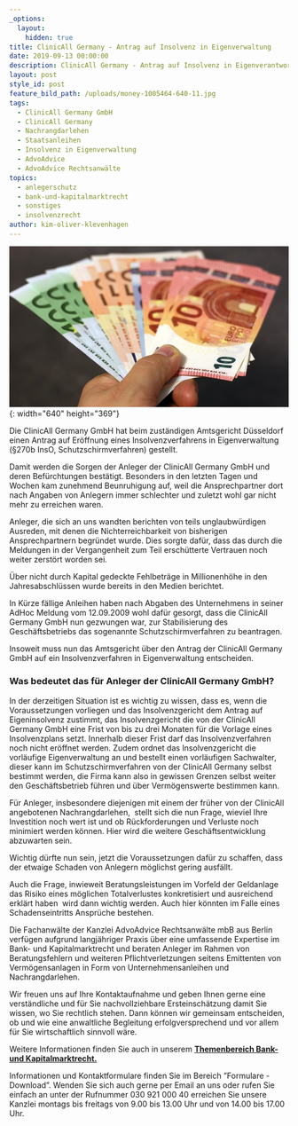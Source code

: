```yaml
---
_options:
  layout:
    hidden: true
title: ClinicAll Germany - Antrag auf Insolvenz in Eigenverwaltung
date: 2019-09-13 00:00:00
description: ClinicAll Germany - Antrag auf Insolvenz in Eigenverantwortung
layout: post
style_id: post
feature_bild_path: /uploads/money-1005464-640-11.jpg
tags:
  - ClinicAll Germany GmbH
  - ClinicAll Germany
  - Nachrangdarlehen
  - Staatsanleihen
  - Insolvenz in Eigenverwaltung
  - AdvoAdvice
  - AdvoAdvice Rechtsanwälte
topics:
  - anlegerschutz
  - bank-und-kapitalmarktrecht
  - sonstiges
  - insolvenzrecht
author: kim-oliver-klevenhagen
---
```


![](/uploads/money-1005464-640-7.jpg){: width="640" height="369"}

Die ClinicAll Germany GmbH hat beim zust&auml;ndigen Amtsgericht D&uuml;sseldorf einen Antrag auf Eröffnung eines Insolvenzverfahrens in Eigenverwaltung (&sect;270b InsO, Schutzschirmverfahren) gestellt.&nbsp;

Damit werden die Sorgen der Anleger der ClinicAll Germany GmbH und deren Bef&uuml;rchtungen best&auml;tigt. Besonders in den letzten Tagen und Wochen kam zunehmend Beunruhigung auf, weil die Ansprechpartner dort nach Angaben von Anlegern immer schlechter und zuletzt wohl gar nicht mehr zu erreichen waren.

Anleger, die sich an uns wandten berichten von teils unglaubw&uuml;rdigen Ausreden, mit denen die Nichterreichbarkeit von bisherigen Ansprechpartnern begr&uuml;ndet wurde. Dies sorgte daf&uuml;r, dass das durch die Meldungen in der Vergangenheit zum Teil ersch&uuml;tterte Vertrauen noch weiter zerstört worden sei.&nbsp;

&Uuml;ber nicht durch Kapital gedeckte Fehlbetr&auml;ge in Millionenhöhe in den Jahresabschl&uuml;ssen wurde bereits in den Medien berichtet.&nbsp;

In K&uuml;rze f&auml;llige Anleihen haben nach Abgaben des Unternehmens in seiner AdHoc Meldung vom 12.09.2009 wohl daf&uuml;r gesorgt, dass die ClinicAll Germany GmbH nun gezwungen war, zur Stabilisierung des Gesch&auml;ftsbetriebs das sogenannte Schutzschirmverfahren zu beantragen.

Insoweit muss nun das Amtsgericht &uuml;ber den Antrag der ClinicAll Germany GmbH auf ein Insolvenzverfahren in Eigenverwaltung entscheiden.

### Was bedeutet das f&uuml;r Anleger der ClinicAll Germany GmbH?

In der derzeitigen Situation ist es wichtig zu wissen, dass es, wenn die Voraussetzungen vorliegen und das Insolvenzgericht dem Antrag auf Eigeninsolvenz zustimmt, das Insolvenzgericht die von der ClinicAll Germany GmbH eine Frist von bis zu drei Monaten f&uuml;r die Vorlage eines Insolvenzplans setzt. Innerhalb dieser Frist darf das Insolvenzverfahren noch nicht eröffnet werden. Zudem ordnet das Insolvenzgericht die vorl&auml;ufige Eigenverwaltung an und bestellt einen vorl&auml;ufigen Sachwalter, dieser kann im Schutzschirmverfahren von der ClinicAll Germany selbst bestimmt werden, die Firma kann also in gewissen Grenzen selbst weiter den Gesch&auml;ftsbetrieb f&uuml;hren und &uuml;ber Vermögenswerte bestimmen kann.&nbsp;

F&uuml;r Anleger, insbesondere diejenigen mit einem der fr&uuml;her von der ClinicAll angebotenen Nachrangdarlehen, &nbsp;stellt sich die nun Frage, wieviel Ihre Investition noch wert ist und ob R&uuml;ckforderungen und Verluste noch minimiert werden können. Hier wird die weitere Gesch&auml;ftsentwicklung abzuwarten sein.&nbsp;

Wichtig d&uuml;rfte nun sein, jetzt die Voraussetzungen daf&uuml;r zu schaffen, dass der etwaige Schaden von Anlegern möglichst gering ausf&auml;llt.

Auch die Frage, inwieweit Beratungsleistungen im Vorfeld der Geldanlage das Risiko eines möglichen Totalverlustes konkretisiert und ausreichend erkl&auml;rt haben&nbsp; wird dann wichtig werden. Auch hier könnten im Falle eines Schadenseintritts Anspr&uuml;che bestehen.&nbsp;

Die Fachanw&auml;lte der Kanzlei AdvoAdvice Rechtsanw&auml;lte mbB aus Berlin verf&uuml;gen aufgrund langj&auml;hriger Praxis &uuml;ber eine umfassende Expertise im Bank- und Kapitalmarktrecht und beraten Anleger im Rahmen von Beratungsfehlern und weiteren Pflichtverletzungen seitens Emittenten von Vermögensanlagen in Form von Unternehmensanleihen und Nachrangdarlehen.

Wir freuen uns auf Ihre Kontaktaufnahme und geben Ihnen gerne eine verst&auml;ndliche und f&uuml;r Sie nachvollziehbare Ersteinsch&auml;tzung damit Sie wissen, wo Sie rechtlich stehen. Dann können wir gemeinsam entscheiden, ob und wie eine anwaltliche Begleitung erfolgversprechend und vor allem f&uuml;r Sie wirtschaftlich sinnvoll w&auml;re.

Weitere Informationen finden Sie auch in unserem&nbsp;[**Themenbereich Bank- und Kapitalmarktrecht.**](https://advoadvice.de/themen/bank-und-kapitalmarktrecht/)

Informationen und Kontaktformulare finden Sie im Bereich ”Formulare - Download”. Wenden Sie sich auch gerne per Email an uns oder rufen Sie einfach an unter der Rufnummer 030 921 000 40 erreichen Sie unsere Kanzlei montags bis freitags von 9.00 bis 13.00 Uhr und von 14.00 bis 17.00 Uhr.&nbsp;

&nbsp;